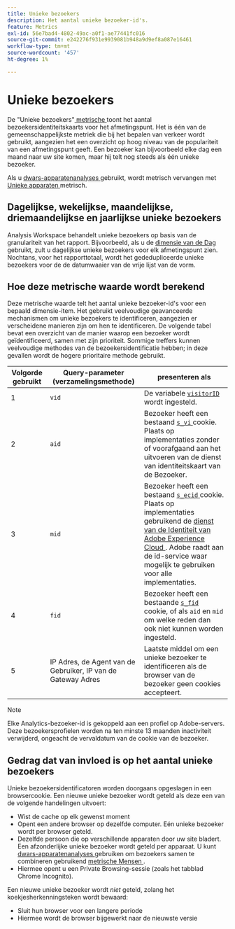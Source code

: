 ```yaml
---
title: Unieke bezoekers
description: Het aantal unieke bezoeker-id's.
feature: Metrics
exl-id: 56e7bad4-4802-49ac-a0f1-ae77441fc016
source-git-commit: e242276f931e9939081b948a9d9ef8a087e16461
workflow-type: tm+mt
source-wordcount: '457'
ht-degree: 1%

---
```


# Unieke bezoekers

De &quot;Unieke bezoekers&quot;[ metrische ](overview.md) toont het aantal bezoekersidentiteitskaarts voor het afmetingspunt. Het is één van de gemeenschappelijkste metriek die bij het bepalen van verkeer wordt gebruikt, aangezien het een overzicht op hoog niveau van de populariteit van een afmetingspunt geeft. Een bezoeker kan bijvoorbeeld elke dag een maand naar uw site komen, maar hij telt nog steeds als één unieke bezoeker.

Als u [ dwars-apparatenanalyses ](../cda/overview.md) gebruikt, wordt metrisch vervangen met [ Unieke apparaten ](unique-devices.md) metrisch.

## Dagelijkse, wekelijkse, maandelijkse, driemaandelijkse en jaarlijkse unieke bezoekers

Analysis Workspace behandelt unieke bezoekers op basis van de granulariteit van het rapport. Bijvoorbeeld, als u de [ dimensie van de Dag ](../dimensions/day.md) gebruikt, zult u dagelijkse unieke bezoekers voor elk afmetingspunt zien. Nochtans, voor het rapporttotaal, wordt het gededupliceerde unieke bezoekers voor de de datumwaaier van de vrije lijst van de vorm.

## Hoe deze metrische waarde wordt berekend

Deze metrische waarde telt het aantal unieke bezoeker-id&#39;s voor een bepaald dimensie-item. Het gebruikt veelvoudige geavanceerde mechanismen om unieke bezoekers te identificeren, aangezien er verscheidene manieren zijn om hen te identificeren. De volgende tabel bevat een overzicht van de manier waarop een bezoeker wordt geïdentificeerd, samen met zijn prioriteit. Sommige treffers kunnen veelvoudige methodes van de bezoekersidentificatie hebben; in deze gevallen wordt de hogere prioritaire methode gebruikt.

| Volgorde gebruikt | Query-parameter (verzamelingsmethode) | presenteren als |
| --- | --- | --- |
| 1 | `vid` | De variabele [`visitorID`](/help/implement/vars/config-vars/visitorid.md) wordt ingesteld. |
| 2 | `aid` | Bezoeker heeft een bestaand [`s_vi` ](https://experienceleague.adobe.com/docs/core-services/interface/ec-cookies/cookies-analytics.html) cookie. Plaats op implementaties zonder of voorafgaand aan het uitvoeren van de dienst van identiteitskaart van de Bezoeker. |
| 3 | `mid` | Bezoeker heeft een bestaand [`s_ecid` ](https://experienceleague.adobe.com/docs/core-services/interface/ec-cookies/cookies-analytics.html) cookie. Plaats op implementaties gebruikend de [ dienst van de Identiteit van Adobe Experience Cloud ](https://experienceleague.adobe.com/docs/id-service/using/home.html). Adobe raadt aan de id-service waar mogelijk te gebruiken voor alle implementaties. |
| 4 | `fid` | Bezoeker heeft een bestaande [`s_fid` ](https://experienceleague.adobe.com/docs/core-services/interface/ec-cookies/cookies-analytics.html) cookie, of als `aid` en `mid` om welke reden dan ook niet kunnen worden ingesteld. |
| 5 | IP Adres, de Agent van de Gebruiker, IP van de Gateway Adres | Laatste middel om een unieke bezoeker te identificeren als de browser van de bezoeker geen cookies accepteert. |

>[!NOTE]
>
>Elke Analytics-bezoeker-id is gekoppeld aan een profiel op Adobe-servers. Deze bezoekersprofielen worden na ten minste 13 maanden inactiviteit verwijderd, ongeacht de vervaldatum van de cookie van de bezoeker.

## Gedrag dat van invloed is op het aantal unieke bezoekers

Unieke bezoekersidentificatoren worden doorgaans opgeslagen in een browsercookie. Een nieuwe unieke bezoeker wordt geteld als deze een van de volgende handelingen uitvoert:

* Wist de cache op elk gewenst moment
* Opent een andere browser op dezelfde computer. Eén unieke bezoeker wordt per browser geteld.
* Dezelfde persoon die op verschillende apparaten door uw site bladert. Een afzonderlijke unieke bezoeker wordt geteld per apparaat. U kunt [ dwars-apparatenanalyses ](../cda/overview.md) gebruiken om bezoekers samen te combineren gebruikend [ metrische Mensen ](people.md).
* Hiermee opent u een Private Browsing-sessie (zoals het tabblad Chrome Incognito).

Een nieuwe unieke bezoeker wordt *niet* geteld, zolang het koekjesherkenningsteken wordt bewaard:

* Sluit hun browser voor een langere periode
* Hiermee wordt de browser bijgewerkt naar de nieuwste versie

